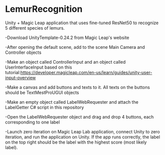 # LemurRecognition
Unity + Magic Leap application that uses fine-tuned ResNet50 to recognize 5 different species of lemurs.

-Download UnityTemplate-0.24.2 from Magic Leap's website

-After opening the default scene, add to the scene Main Camera and Controller objects

-Make an object called ControllerInput and an object called UserInterfaceInput based on this tutorial:https://developer.magicleap.com/en-us/learn/guides/unity-user-input-overview

-Make a canvas and add buttons and texts to it. All texts on the buttons should be TextMestProUGUI objects

-Make an empty object called LabelWebRequester and attach the LabelGetter C# script in this repository

-Open the LabelWebRequester object and drag and drop 4 buttons, each corresponding to one label

-Launch zero iteration on Magic Leap Lab application, connect Unity to zero iteration, and run the application on Unity. If the app runs correctly, the label on the top right should be the label with the highest score (most likely label).
